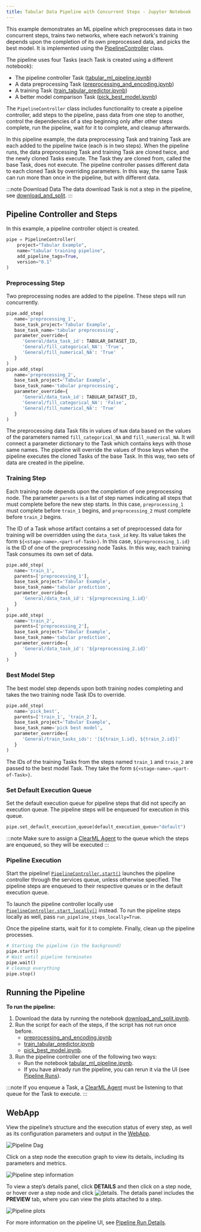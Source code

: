 ```yaml
---
title: Tabular Data Pipeline with Concurrent Steps - Jupyter Notebook 
---
```


This example demonstrates an ML pipeline which preprocesses data in two concurrent steps, trains two networks, where each 
network's training depends upon the completion of its own preprocessed data, and picks the best model. It is implemented 
using the [PipelineController](../../../../../references/sdk/automation_controller_pipelinecontroller.md) 
class.

The pipeline uses four Tasks (each Task is created using a different notebook): 

* The pipeline controller Task ([tabular_ml_pipeline.ipynb](https://github.com/allegroai/clearml/blob/master/examples/frameworks/pytorch/notebooks/table/tabular_ml_pipeline.ipynb))
* A data preprocessing Task ([preprocessing_and_encoding.ipynb](https://github.com/allegroai/clearml/blob/master/examples/frameworks/pytorch/notebooks/table/preprocessing_and_encoding.ipynb))
* A training Task ([train_tabular_predictor.ipynb](https://github.com/allegroai/clearml/blob/master/examples/frameworks/pytorch/notebooks/table/train_tabular_predictor.ipynb))
* A better model comparison Task ([pick_best_model.ipynb](https://github.com/allegroai/clearml/blob/master/examples/frameworks/pytorch/notebooks/table/pick_best_model.ipynb))

The `PipelineController` class includes functionality to create a pipeline controller, add steps to the pipeline, pass data from one step to another, control the dependencies of a step beginning only after other steps complete, run the pipeline, wait for it to complete, and cleanup afterwards.

In this pipeline example, the data preprocessing Task and training Task are each added to the pipeline twice (each is in two steps). When the pipeline runs, the data preprocessing Task and training Task are cloned twice, and the newly cloned Tasks execute. The Task they are cloned from, called the base Task, does not execute. The pipeline controller passes different data to each cloned Task by overriding parameters. In this way, the same Task can run more than once in the pipeline, but with different data.

:::note Download Data
The data download Task is not a step in the pipeline, see [download_and_split](https://github.com/allegroai/clearml/blob/master/examples/frameworks/pytorch/notebooks/table/download_and_split.ipynb).
:::
    
## Pipeline Controller and Steps

In this example, a pipeline controller object is created.

```python
pipe = PipelineController(    
    project="Tabular Example",
    name="tabular training pipeline", 
    add_pipeline_tags=True, 
    version="0.1"
)
```
    
### Preprocessing Step

Two preprocessing nodes are added to the pipeline. These steps will run concurrently.

```python
pipe.add_step(
   name='preprocessing_1', 
   base_task_project='Tabular Example', 
   base_task_name='tabular preprocessing',
   parameter_override={
      'General/data_task_id': TABULAR_DATASET_ID,
      'General/fill_categorical_NA': 'True',
      'General/fill_numerical_NA': 'True'
   }
)
pipe.add_step(
   name='preprocessing_2', 
   base_task_project='Tabular Example', 
   base_task_name='tabular preprocessing',
   parameter_override={
      'General/data_task_id': TABULAR_DATASET_ID,
      'General/fill_categorical_NA': 'False',
      'General/fill_numerical_NA': 'True'
   }
)
```    

The preprocessing data Task fills in values of `NaN` data based on the values of the parameters named `fill_categorical_NA` 
and `fill_numerical_NA`. It will connect a parameter dictionary to the Task which contains keys with those same names. 
The pipeline will override the values of those keys when the pipeline executes the cloned Tasks of the base Task. In this way, 
two sets of data are created in the pipeline.
 
### Training Step

Each training node depends upon the completion of one preprocessing node. The parameter `parents` is a list of step names indicating all steps that must complete before the new step starts. In this case, `preprocessing_1` must complete before `train_1` begins, and `preprocessing_2` must complete before `train_2` begins.

The ID of a Task whose artifact contains a set of preprocessed data for training will be overridden using the `data_task_id` key. Its value takes the form `${<stage-name>.<part-of-Task>}`. In this case, `${preprocessing_1.id}` is the ID of one of the preprocessing node Tasks. In this way, each training Task consumes its own set of data.

```python
pipe.add_step(
   name='train_1', 
   parents=['preprocessing_1'],
   base_task_project='Tabular Example', 
   base_task_name='tabular prediction',
   parameter_override={
      'General/data_task_id': '${preprocessing_1.id}'
   }
)
pipe.add_step(
   name='train_2', 
   parents=['preprocessing_2'],
   base_task_project='Tabular Example', 
   base_task_name='tabular prediction',
   parameter_override={
      'General/data_task_id': '${preprocessing_2.id}'
   }
)
```
   
### Best Model Step

The best model step depends upon both training nodes completing and takes the two training node Task IDs to override.

```python
pipe.add_step(
   name='pick_best', 
   parents=['train_1', 'train_2'],
   base_task_project='Tabular Example', 
   base_task_name='pick best model',
   parameter_override={
      'General/train_tasks_ids': '[${train_1.id}, ${train_2.id}]'
   }
)           
```
       
The IDs of the training Tasks from the steps named `train_1` and `train_2` are passed to the best model Task. They take the form `${<stage-name>.<part-of-Task>}`.           

### Set Default Execution Queue
Set the default execution queue for pipeline steps that did not specify an execution queue. The pipeline steps will be 
enqueued for execution in this queue.

```python
pipe.set_default_execution_queue(default_execution_queue="default")
```

:::note
Make sure to assign a [ClearML Agent](../../../../../clearml_agent.md) to the queue which the steps are enqueued, so they will be executed
:::

### Pipeline Execution

Start the pipeline! [`PipelineController.start()`](../../../../../references/sdk/automation_controller_pipelinecontroller.md#start) launches 
the pipeline controller through the services queue, unless otherwise specified. The pipeline steps are enqueued to their 
respective queues or in the default execution queue.

To launch the pipeline controller locally use [`PipelineController.start_locally()`](../../../../../references/sdk/automation_controller_pipelinecontroller.md#start_locally) 
instead. To run the pipeline steps locally as well, pass `run_pipeline_steps_locally=True`.

Once the pipeline starts, wait for it to complete. Finally, clean up the pipeline processes.

```python
# Starting the pipeline (in the background)
pipe.start()
# Wait until pipeline terminates
pipe.wait()
# cleanup everything
pipe.stop()
```

## Running the Pipeline

**To run the pipeline:**

1. Download the data by running the notebook [download_and_split.ipynb](https://github.com/allegroai/clearml/blob/master/examples/frameworks/pytorch/notebooks/table/download_and_split.ipynb).
1. Run the script for each of the steps, if the script has not run once before.
    * [preprocessing_and_encoding.ipynb](https://github.com/allegroai/clearml/blob/master/examples/frameworks/pytorch/notebooks/table/preprocessing_and_encoding.ipynb)
    * [train_tabular_predictor.ipynb](https://github.com/allegroai/clearml/blob/master/examples/frameworks/pytorch/notebooks/table/train_tabular_predictor.ipynb)
    * [pick_best_model.ipynb](https://github.com/allegroai/clearml/blob/master/examples/frameworks/pytorch/notebooks/table/pick_best_model.ipynb).
1. Run the pipeline controller one of the following two ways:
    * Run the notebook [tabular_ml_pipeline.ipynb](https://github.com/allegroai/clearml/blob/master/examples/frameworks/pytorch/notebooks/table/tabular_ml_pipeline.ipynb).
    * If you have already run the pipeline, you can rerun it via the UI (see [Pipeline Runs](../../../../../pipelines/pipelines.md#pipeline-runs)).   
      
:::note 
If you enqueue a Task, a [ClearML Agent](../../../../../clearml_agent.md) must be listening to that queue for the Task to execute.
:::

## WebApp

View the pipeline’s structure and the execution status of every step, as well as its 
configuration parameters and output in the [WebApp](../../../../../webapp/pipelines/webapp_pipeline_viewing.md).
   
![Pipeline Dag](../../../../../img/tabular_training_pipeline_01.png)
   
Click on a step node the execution graph to view its details, including its parameters and metrics.
       
![Pipeline step information](../../../../../img/tabular_training_pipeline_06.png)
   
To view a step’s details panel, click **DETAILS** and then click on a step node, or hover over a step node and click <img src="/docs/latest/icons/ico-console.svg" alt="details" className="icon size-md space-sm" />.
The details panel includes the **PREVIEW** tab, where you can view the plots attached to a step. 

![Pipeline plots](../../../../../img/tabular_training_pipeline_07.png)

For more information on the pipeline UI, see [Pipeline Run Details](../../../../../webapp/pipelines/webapp_pipeline_viewing.md).
